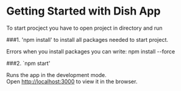 # Getting Started with Dish App

To start procject you have to open project in directory and run 

###1. 'npm install'
to install all packages needed to start project.

Errors when you install packages you can write: npm install --force

###2. `npm start'

Runs the app in the development mode.\
Open [http://localhost:3000](http://localhost:3000) to view it in the browser.
